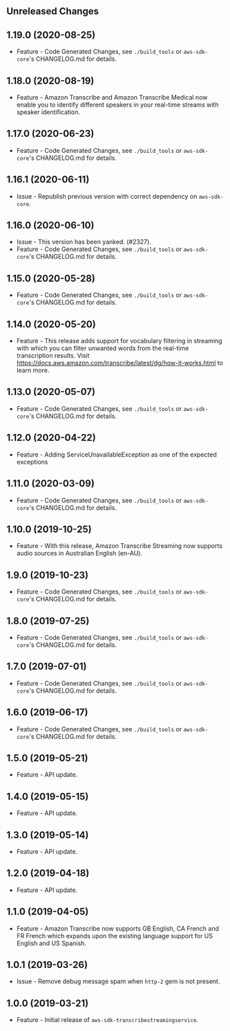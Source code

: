 Unreleased Changes
------------------

1.19.0 (2020-08-25)
------------------

* Feature - Code Generated Changes, see `./build_tools` or `aws-sdk-core`'s CHANGELOG.md for details.

1.18.0 (2020-08-19)
------------------

* Feature - Amazon Transcribe and Amazon Transcribe Medical now enable you to identify different speakers in your real-time streams with speaker identification.

1.17.0 (2020-06-23)
------------------

* Feature - Code Generated Changes, see `./build_tools` or `aws-sdk-core`'s CHANGELOG.md for details.

1.16.1 (2020-06-11)
------------------

* Issue - Republish previous version with correct dependency on `aws-sdk-core`.

1.16.0 (2020-06-10)
------------------

* Issue - This version has been yanked. (#2327).
* Feature - Code Generated Changes, see `./build_tools` or `aws-sdk-core`'s CHANGELOG.md for details.

1.15.0 (2020-05-28)
------------------

* Feature - Code Generated Changes, see `./build_tools` or `aws-sdk-core`'s CHANGELOG.md for details.

1.14.0 (2020-05-20)
------------------

* Feature - This release adds support for vocabulary filtering in streaming with which you can filter unwanted words from the real-time transcription results. Visit https://docs.aws.amazon.com/transcribe/latest/dg/how-it-works.html  to learn more.

1.13.0 (2020-05-07)
------------------

* Feature - Code Generated Changes, see `./build_tools` or `aws-sdk-core`'s CHANGELOG.md for details.

1.12.0 (2020-04-22)
------------------

* Feature - Adding ServiceUnavailableException as one of the expected exceptions

1.11.0 (2020-03-09)
------------------

* Feature - Code Generated Changes, see `./build_tools` or `aws-sdk-core`'s CHANGELOG.md for details.

1.10.0 (2019-10-25)
------------------

* Feature - With this release, Amazon Transcribe Streaming now supports audio sources in Australian English (en-AU).

1.9.0 (2019-10-23)
------------------

* Feature - Code Generated Changes, see `./build_tools` or `aws-sdk-core`'s CHANGELOG.md for details.

1.8.0 (2019-07-25)
------------------

* Feature - Code Generated Changes, see `./build_tools` or `aws-sdk-core`'s CHANGELOG.md for details.

1.7.0 (2019-07-01)
------------------

* Feature - Code Generated Changes, see `./build_tools` or `aws-sdk-core`'s CHANGELOG.md for details.

1.6.0 (2019-06-17)
------------------

* Feature - Code Generated Changes, see `./build_tools` or `aws-sdk-core`'s CHANGELOG.md for details.

1.5.0 (2019-05-21)
------------------

* Feature - API update.

1.4.0 (2019-05-15)
------------------

* Feature - API update.

1.3.0 (2019-05-14)
------------------

* Feature - API update.

1.2.0 (2019-04-18)
------------------

* Feature - API update.

1.1.0 (2019-04-05)
------------------

* Feature - Amazon Transcribe now supports GB English, CA French and FR French which expands upon the existing language support for US English and US Spanish.

1.0.1 (2019-03-26)
------------------

* Issue - Remove debug message spam when `http-2` gem is not present.

1.0.0 (2019-03-21)
------------------

* Feature - Initial release of `aws-sdk-transcribestreamingservice`.